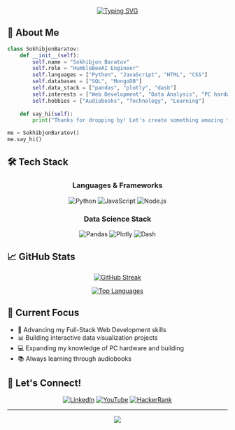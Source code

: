<div align="center">
  
  

  [![Typing SVG](https://readme-typing-svg.demolab.com?font=Fira+Code&duration=3000&pause=1000&center=true&vCenter=true&width=435&lines=HumbleBeeAI+Engineer;Full-Stack+Web+Developer;Data+Analysis+Enthusiast;PC+Building+Aficionado;Lifelong+Learner)](https://git.io/typing-svg)
</div>

## 🚀 About Me

```python
class SokhibjonBaratov:
    def __init__(self):
        self.name = "Sokhibjon Baratov"
        self.role = "HumbleBeeAI Engineer"
        self.languages = ["Python", "JavaScript", "HTML", "CSS"]
        self.databases = ["SQL", "MongoDB"]
        self.data_stack = ["pandas", "plotly", "dash"]
        self.interests = ["Web Development", "Data Analysis", "PC hardware"]
        self.hobbies = ["Audiobooks", "Technology", "Learning"]
    
    def say_hi(self):
        print("Thanks for dropping by! Let's create something amazing together!")

me = SokhibjonBaratov()
me.say_hi()
```

## 🛠️ Tech Stack

<div align="center">

### Languages & Frameworks
![Python](https://img.shields.io/badge/Python-3776AB?style=for-the-badge&logo=python&logoColor=white)
![JavaScript](https://img.shields.io/badge/JavaScript-F7DF1E?style=for-the-badge&logo=javascript&logoColor=black)
![Node.js](https://img.shields.io/badge/Node.js-339933?style=for-the-badge&logo=nodedotjs&logoColor=white)

### Data Science Stack
![Pandas](https://img.shields.io/badge/Pandas-150458?style=for-the-badge&logo=pandas&logoColor=white)
![Plotly](https://img.shields.io/badge/Plotly-3F4F75?style=for-the-badge&logo=plotly&logoColor=white)
![Dash](https://img.shields.io/badge/Dash-008DE4?style=for-the-badge&logo=dash&logoColor=white)

</div>

## 📈 GitHub Stats

<div align="center">
  
[![GitHub Streak](https://github-readme-streak-stats.herokuapp.com/?user=BaratovSokhibjon&theme=tokyonight)](https://github.com/BaratovSokhibjon)

[![Top Languages](https://github-readme-stats.vercel.app/api/top-langs/?username=BaratovSokhibjon&layout=compact&theme=tokyonight)](https://github.com/BaratovSokhibjon)

</div>

## 🎯 Current Focus

- 🌱 Advancing my Full-Stack Web Development skills
- 📊 Building interactive data visualization projects
- 💻 Expanding my knowledge of PC hardware and building
- 📚 Always learning through audiobooks

## 🤝 Let's Connect!

<div align="center">

[![LinkedIn](https://img.shields.io/badge/LinkedIn-baratovsokhibjon-0077B5?style=for-the-badge&logo=linkedin)](https://www.linkedin.com/in/baratovsokhibjon/)
[![YouTube](https://img.shields.io/badge/YouTube-alreadytakenhandle-red?style=for-the-badge&logo=youtube)](https://www.youtube.com/@alreadytakenhandle)
[![HackerRank](https://img.shields.io/badge/HackerRank-sokhibjonbaratov-2EC866?style=for-the-badge&logo=hackerrank)](https://www.hackerrank.com/profile/sokhibjonbaratov)
</div>

---

<div align="center">
  <img src="https://komarev.com/ghpvc/?username=BaratovSokhibjon&color=blueviolet&style=flat-square">
  
</div>


<!---
BaratovSokhibjon/BaratovSokhibjon is a ✨ special ✨ repository because its `README.md` (this file) appears on your GitHub profile.
You can click the Preview link to take a look at your changes.
--->
